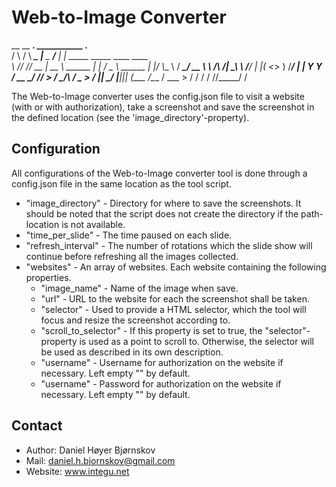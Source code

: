 # Web-to-Image Converter #

 __      __      ___.           ___________              .___                               
/  \    /  \ ____\_ |__         \__    ___/___           |   | _____ _____     ____   ____  
\   \/\/   // __ \| __ \   ______ |    | /  _ \   ______ |   |/     \\__  \   / ___\_/ __ \ 
 \        /\  ___/| \_\ \ /_____/ |    |(  <_> ) /_____/ |   |  Y Y  \/ __ \_/ /_/  >  ___/ 
  \__/\  /  \___  >___  /         |____| \____/          |___|__|_|  (____  /\___  / \___  >
       \/       \/    \/                                           \/     \//_____/      \/

The Web-to-Image converter uses the config.json file to visit a website (with or with authorization), take a screenshot and save the screenshot in the defined location (see the 'image_directory'-property).

## Configuration ##

All configurations of the Web-to-Image converter tool is done through a config.json file in the same location as the tool script.
* "image_directory" - Directory for where to save the screenshots. It should be noted that the script does not create the directory if the path-location is not available.
* "time_per_slide" - The time paused on each slide.
* "refresh_interval" - The number of rotations which the slide show will continue before refreshing all the images collected.
* "websites" - An array of websites. Each website containing the following properties.
  * "image_name" - Name of the image when save.
  * "url" - URL to the website for each the screenshot shall be taken.
  * "selector" - Used to provide a HTML selector, which the tool will focus and resize the screenshot according to.
  * "scroll_to_selector" - If this property is set to true, the "selector"-property is used as a point to scroll to. Otherwise, the selector will be used as described in its own description.
  * "username" - Username for authorization on the website if necessary. Left empty "" by default.
  * "username" - Password for authorization on the website if necessary. Left empty "" by default.

## Contact ##
* Author: Daniel Høyer Bjørnskov
* Mail: daniel.h.bjornskov@gmail.com
* Website: www.integu.net